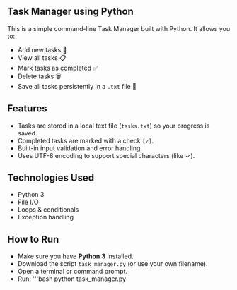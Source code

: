 ## Task Manager using Python
This is a simple command-line Task Manager built with Python. It allows you to:
- Add new tasks 📌  
- View all tasks 📋  
- Mark tasks as completed ✅  
- Delete tasks 🗑️  
- Save all tasks persistently in a `.txt` file 💾

## Features
- Tasks are stored in a local text file (`tasks.txt`) so your progress is saved.
- Completed tasks are marked with a check `[✓]`.
- Built-in input validation and error handling.
- Uses UTF-8 encoding to support special characters (like ✓).

## Technologies Used
- Python 3
- File I/O
- Loops & conditionals
- Exception handling

## How to Run
- Make sure you have **Python 3** installed.
- Download the script `task_manager.py` (or use your own filename).
- Open a terminal or command prompt.
- Run:
'''bash
python task_manager.py
